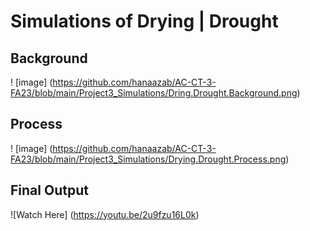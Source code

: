 # Simulations of Drying | Drought

## Background 
! [image] (https://github.com/hanaazab/AC-CT-3-FA23/blob/main/Project3_Simulations/Dring.Drought.Background.png)

## Process
! [image] (https://github.com/hanaazab/AC-CT-3-FA23/blob/main/Project3_Simulations/Drying.Drought.Process.png)

## Final Output

![Watch Here] (https://youtu.be/2u9fzu16L0k)
